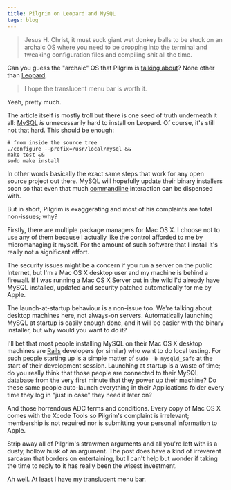 ```yaml
---
title: Pilgrim on Leopard and MySQL
tags: blog
---
```


> Jesus H. Christ, it must suck giant wet donkey balls to be stuck on an archaic OS where you need to be dropping into the terminal and tweaking configuration files and compiling shit all the time.

Can you guess the "archaic" OS that Pilgrim is [talking about](http://diveintomark.org/archives/2007/11/11/installing-mysql-on-ubuntu)? None other than [Leopard](http://typechecked.net/wiki/Leopard).

> I hope the translucent menu bar is worth it.

Yeah, pretty much.

The article itself is mostly troll but there is one seed of truth underneath it all: [MySQL](http://typechecked.net/wiki/MySQL) _is_ unnecessarily hard to install on Leopard. Of course, it's still not that hard. This should be enough:

    # from inside the source tree
    ./configure --prefix=/usr/local/mysql &&
    make test &&
    sudo make install

In other words basically the exact same steps that work for any open source project out there. MySQL will hopefully update their binary installers soon so that even that much [commandline](http://typechecked.net/wiki/commandline) interaction can be dispensed with.

But in short, Pilgrim is exaggerating and most of his complaints are total non-issues; why?

Firstly, there are multiple package managers for Mac OS X. I choose not to use any of them because I actually like the control afforded to me by micromanaging it myself. For the amount of such software that I install it's really not a significant effort.

The security issues might be a concern if you run a server on the public Internet, but I'm a Mac OS X desktop user and my machine is behind a firewall. If I was running a Mac OS X Server out in the wild I'd already have MySQL installed, updated and security patched automatically for me by Apple.

The launch-at-startup behaviour is a non-issue too. We're talking about desktop machines here, not always-on servers. Automatically launching MySQL at startup is easily enough done, and it will be easier with the binary installer, but why would you want to do it?

I'll bet that most people installing MySQL on their Mac OS X desktop machines are [Rails](http://typechecked.net/wiki/Rails) developers (or similar) who want to do local testing. For such people starting up is a simple matter of `sudo -b mysqld_safe` at the start of their development session. Launching at startup is a waste of time; do you really think that those people are connected to their MySQL database from the very first minute that they power up their machine? Do these same people auto-launch everything in their Applications folder every time they log in "just in case" they need it later on?

And those horrendous ADC terms and conditions. Every copy of Mac OS X comes with the Xcode Tools so Pilgrim's complaint is irrelevant; membership is not required nor is submitting your personal information to Apple.

Strip away all of Pilgrim's strawmen arguments and all you're left with is a dusty, hollow husk of an argument. The post does have a kind of irreverent sarcasm that borders on entertaining, but I can't help but wonder if taking the time to reply to it has really been the wisest investment.

Ah well. At least I have my translucent menu bar.
